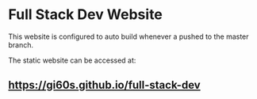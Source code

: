 # Full Stack Dev Website

This website is configured to auto build whenever a pushed to the master branch.

The static website can be accessed at:

## https://gi60s.github.io/full-stack-dev
